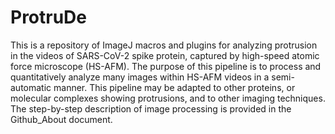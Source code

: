 # ProtruDe
This is a repository of ImageJ macros and plugins for analyzing protrusion in the videos of SARS-CoV-2 spike protein, captured by high-speed atomic force microscope (HS-AFM). The purpose of this pipeline is to process and quantitatively analyze many images within HS-AFM videos in a semi-automatic manner. This pipeline may be adapted to other proteins, or molecular complexes showing protrusions, and to other imaging techniques. The step-by-step description of image processing is provided in the Github_About document.
